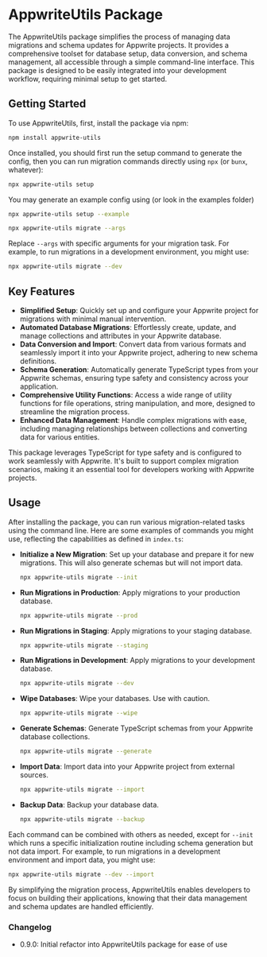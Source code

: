 # AppwriteUtils Package

The AppwriteUtils package simplifies the process of managing data migrations and schema updates for Appwrite projects. It provides a comprehensive toolset for database setup, data conversion, and schema management, all accessible through a simple command-line interface. This package is designed to be easily integrated into your development workflow, requiring minimal setup to get started.

## Getting Started

To use AppwriteUtils, first, install the package via npm:

```bash
npm install appwrite-utils
```

Once installed, you should first run the setup command to generate the config, then you can run migration commands directly using `npx` (or `bunx`, whatever):

```bash
npx appwrite-utils setup
```

You may generate an example config using (or look in the examples folder)

```bash
npx appwrite-utils setup --example
```

```bash
npx appwrite-utils migrate --args
```

Replace `--args` with specific arguments for your migration task. For example, to run migrations in a development environment, you might use:

```bash
npx appwrite-utils migrate --dev
```

## Key Features

- **Simplified Setup**: Quickly set up and configure your Appwrite project for migrations with minimal manual intervention.
- **Automated Database Migrations**: Effortlessly create, update, and manage collections and attributes in your Appwrite database.
- **Data Conversion and Import**: Convert data from various formats and seamlessly import it into your Appwrite project, adhering to new schema definitions.
- **Schema Generation**: Automatically generate TypeScript types from your Appwrite schemas, ensuring type safety and consistency across your application.
- **Comprehensive Utility Functions**: Access a wide range of utility functions for file operations, string manipulation, and more, designed to streamline the migration process.
- **Enhanced Data Management**: Handle complex migrations with ease, including managing relationships between collections and converting data for various entities.

This package leverages TypeScript for type safety and is configured to work seamlessly with Appwrite. It's built to support complex migration scenarios, making it an essential tool for developers working with Appwrite projects.

## Usage

After installing the package, you can run various migration-related tasks using the command line. Here are some examples of commands you might use, reflecting the capabilities as defined in `index.ts`:

- **Initialize a New Migration**: Set up your database and prepare it for new migrations. This will also generate schemas but will not import data.

  ```bash
  npx appwrite-utils migrate --init
  ```

- **Run Migrations in Production**: Apply migrations to your production database.

  ```bash
  npx appwrite-utils migrate --prod
  ```

- **Run Migrations in Staging**: Apply migrations to your staging database.

  ```bash
  npx appwrite-utils migrate --staging
  ```

- **Run Migrations in Development**: Apply migrations to your development database.

  ```bash
  npx appwrite-utils migrate --dev
  ```

- **Wipe Databases**: Wipe your databases. Use with caution.

  ```bash
  npx appwrite-utils migrate --wipe
  ```

- **Generate Schemas**: Generate TypeScript schemas from your Appwrite database collections.

  ```bash
  npx appwrite-utils migrate --generate
  ```

- **Import Data**: Import data into your Appwrite project from external sources.

  ```bash
  npx appwrite-utils migrate --import
  ```

- **Backup Data**: Backup your database data.

  ```bash
  npx appwrite-utils migrate --backup
  ```

Each command can be combined with others as needed, except for `--init` which runs a specific initialization routine including schema generation but not data import. For example, to run migrations in a development environment and import data, you might use:

```bash
npx appwrite-utils migrate --dev --import
```

By simplifying the migration process, AppwriteUtils enables developers to focus on building their applications, knowing that their data management and schema updates are handled efficiently.

### Changelog

- 0.9.0: Initial refactor into AppwriteUtils package for ease of use
